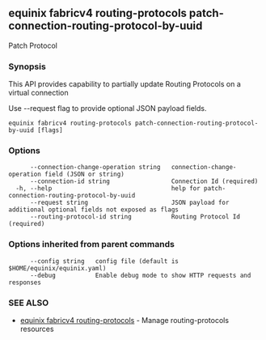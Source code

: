 ## equinix fabricv4 routing-protocols patch-connection-routing-protocol-by-uuid

Patch Protocol

### Synopsis

This API provides capability to partially update Routing Protocols on a virtual connection

Use --request flag to provide optional JSON payload fields.

```
equinix fabricv4 routing-protocols patch-connection-routing-protocol-by-uuid [flags]
```

### Options

```
      --connection-change-operation string   connection-change-operation field (JSON or string)
      --connection-id string                 Connection Id (required)
  -h, --help                                 help for patch-connection-routing-protocol-by-uuid
      --request string                       JSON payload for additional optional fields not exposed as flags
      --routing-protocol-id string           Routing Protocol Id (required)
```

### Options inherited from parent commands

```
      --config string   config file (default is $HOME/equinix/equinix.yaml)
      --debug           Enable debug mode to show HTTP requests and responses
```

### SEE ALSO

* [equinix fabricv4 routing-protocols](equinix_fabricv4_routing-protocols.md)	 - Manage routing-protocols resources

